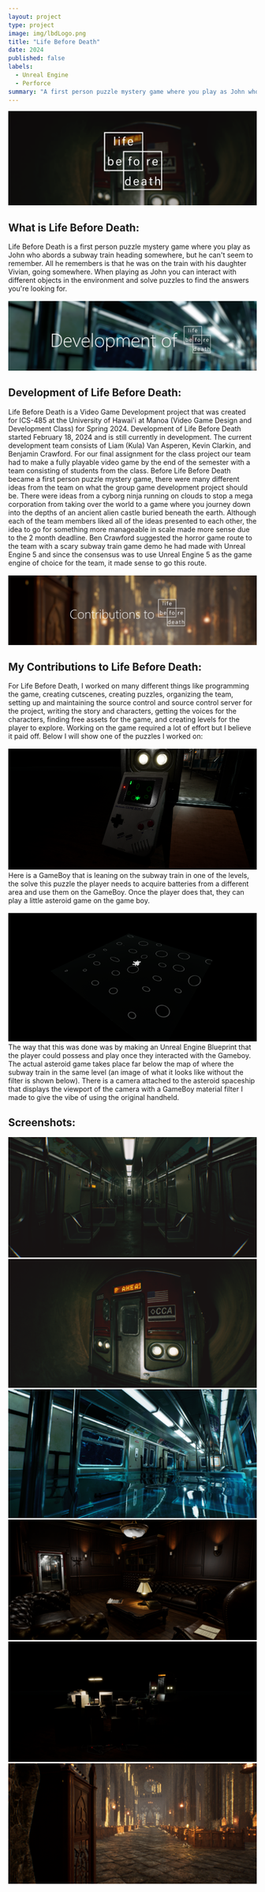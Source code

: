 ```yaml
---
layout: project
type: project
image: img/lbdLogo.png
title: "Life Before Death"
date: 2024
published: false
labels:
  - Unreal Engine
  - Perforce
summary: "A first person puzzle mystery game where you play as John who is lost on a subway train system trying to find his daughter"
---
```



<img class="img-fluid" src="../img/LBD_Banner.png">

<h2 id="introduction">What is Life Before Death:</h2>
Life Before Death is a first person puzzle mystery game where you play as John who abords a subway train heading somewhere, but he can't seem to remember. All he remembers is that he was on the train with his daughter Vivian, going somewhere. When playing as John you can interact with different objects in the environment and solve puzzles to find the answers you're looking for.
<br></br>
<img class="img-fluid" src="../img/DevelopmentOfLBD_Banner.png">
<h2 id="introduction">Development of Life Before Death:</h2>
Life Before Death is a Video Game Development project that was created for ICS-485 at the University of Hawai'i at Manoa (Video Game Design and Development Class) for Spring 2024. Development of Life Before Death started February 18, 2024 and is still currently in development. The current development team consists of Liam (Kula) Van Asperen, Kevin Clarkin, and Benjamin Crawford. For our final assignment for the class project our team had to make a fully playable video game by the end of the semester with a team consisting of students from the class. Before Life Before Death became a first person puzzle mystery game, there were many different ideas from the team on what the group game development project should be. There were ideas from a cyborg ninja running on clouds to stop a mega corporation from taking over the world to a game where you journey down into the depths of an ancient alien castle buried beneath the earth. Although each of the team members liked all of the ideas presented to each other, the idea to go for something more manageable in scale made more sense due to the 2 month deadline. Ben Crawford suggested the horror game route to the team with a scary subway train game demo he had made with Unreal Engine 5 and since the consensus was to use Unreal Engine 5 as the game engine of choice for the team, it made sense to go this route.  
<br></br>
<img class="img-fluid" src="../img/ContributionstoLBD.png">
<h2 id="introduction">My Contributions to Life Before Death:</h2>
For Life Before Death, I worked on many different things like programming the game, creating cutscenes, creating puzzles, organizing the team, setting up and maintaining the source control and source control server for the project, writing the story and characters, getting the voices for the characters, finding free assets for the game, and creating levels for the player to explore. Working on the game required a lot of effort but I believe it paid off. Below I will show one of the puzzles I worked on:
<br></br>
<img class="img-fluid" src="../img/DemoGameBoyImage.png">
Here is a GameBoy that is leaning on the subway train in one of the levels, the solve this puzzle the player needs to acquire batteries from a different area and use them on the GameBoy. Once the player does that, they can play a little asteroid game on the game boy.
<br></br>
<img class="img-fluid" src="../img/DemoGameBoyImage2.png">
The way that this was done was by making an Unreal Engine Blueprint that the player could possess and play once they interacted with the Gameboy. The actual asteroid game takes place far below the map of where the subway train in the same level (an image of what it looks like without the filter is shown below). There is a camera attached to the asteroid spaceship that displays the viewport of the camera with a GameBoy material filter I made to give the vibe of using the original handheld.



<h2>Screenshots:</h2>
<img class="img-fluid" src="../img/HighresScreenshot00004.png">
<img class="img-fluid" src="../img/HighresScreenshot00005.png">
<img class="img-fluid" src="../img/HighresScreenshot00990.png">
<img class="img-fluid" src="../img/HighresScreenshot00001.png">
<img class="img-fluid" src="../img/HighresScreenshot00002.png">
<img class="img-fluid" src="../img/HighresScreenshot00003.png">



